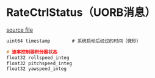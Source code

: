 # RateCtrlStatus（UORB消息）


[source file](https://github.com/PX4/PX4-Autopilot/blob/main/msg/RateCtrlStatus.msg)

```c
uint64 timestamp		# 系统启动后经过的时间（微秒）

# 速率控制器积分器状态
float32 rollspeed_integ
float32 pitchspeed_integ
float32 yawspeed_integ

```